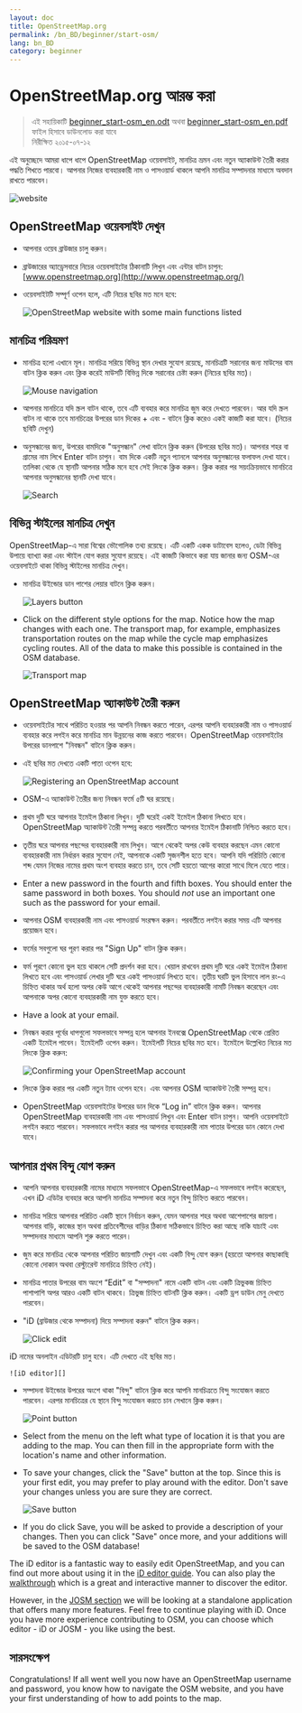 ```yaml
---
layout: doc
title: OpenStreetMap.org
permalink: /bn_BD/beginner/start-osm/
lang: bn_BD
category: beginner
---
```


OpenStreetMap.org আরম্ভ করা
====================================

> এই সহায়িকাটি [beginner_start-osm_en.odt](/files/beginner_start-osm_en.odt) অথবা [beginner_start-osm_en.pdf](/files/beginner_start-osm_en.pdf) ফাইল হিসাবে ডাউনলোড করা যাবে  
>নিরীক্ষিত ২০১৫-০৭-১২  

এই অনুচ্ছেদে আমরা ধাপে ধাপে OpenStreetMap ওয়েবসাইট, মানচিত্র ভ্রমন এবং নতুন অ্যাকাউন্ট তৈরী করার পদ্ধতি শিখতে পারবো। আপনার নিজের ব্যবহারকারী নাম ও পাসওয়ার্ড থাকলে আপনি মানচিত্র সম্পাদনার মাধ্যমে অবদান রাখতে পারবেন।

![website][]

OpenStreetMap ওয়েবসাইট দেখুন
-------------------------------

- আপনার ওয়েব ব্রাউজার চালু করুন।
- ব্রাউজারের অ্যাড্রেসবারে নিচের ওয়েবসাইটের ঠিকানাটি লিখুন এবং এন্টার বাটন চাপুন:
    [www.openstreetmap.org](http://www.openstreetmap.org/)
- ওয়েবসাইটটি সম্পূর্ণ ওপেন হলে, এটি নিচের ছবির মত মনে হবে:

    ![OpenStreetMap website with some main functions listed][]

মানচিত্র পরিভ্রমণ
----------------

- মানচিত্র হলো এখানে মূল। মানচিত্র সরিয়ে বিভিন্ন স্থান দেখার সুযোগ রয়েছে, মানচিত্রটি সরানোর জন্য মাউসের বাম বাটন ক্লিক করুন এবং ক্লিক করেই মাউসটি বিভিন্ন দিকে সরানোর চেষ্টা করুন (নিচের ছবির মত)।

    ![Mouse navigation][]

- আপনার মানচিত্রে যদি স্ক্রল বাটন থাকে, তবে এটি ব্যবহার করে মানচিত্র জুম করে দেখতে পারবেন। আর যদি স্ক্রল বাটন না থাকে তবে মানচিত্রের উপরের ডান দিকের + এবং - বাটনে ক্লিক করেও একই কাজটি করা যাবে। (নিচের ছবিটি দেখুন)
-   অনুসন্ধানের জন্য, উপরের বামদিকে "অনুসন্ধান" লেখা বাটনে ক্লিক করুন (উপরের ছবির মত)। আপনার শহর বা গ্রামের নাম লিখে Enter বাটন চাপুন। বাম দিকে একটি নতুন প্যানলে আপনার অনুসন্ধানের ফলাফল দেখা যাবে। তালিকা থেকে যে স্থানটি আপনার সঠিক মনে হবে সেই লিংকে ক্লিক করুন। ক্লিক করার পর সয়ংক্রিয়ভাবে মানচিত্রে আপনার অনুসন্ধানের স্থানটি দেখা যাবে।

    ![Search][]
   

বিভিন্ন স্টাইলের মানচিত্র দেখুন
------------------------

OpenStreetMap-এ সারা বিশ্বের ভৌগোলিক তথ্য রয়েছে। এটি একটি একক ডাটাবেস হলেও, ডেটা বিভিন্ন উপায়ে ব্যাখ্যা করা এবং স্টাইল যোগ করার সুযোগ রয়েছে। এই কাজটি কিভাবে করা যায় জানার জন্য OSM-এর ওয়েবসাইটে থাকা বিভিন্ন স্টাইলের মানচিত্র দেখুন।

-   মানচিত্র উইন্ডোর ডান পাশের লেয়ার বাটনে ক্লিক করুন।

    ![Layers button][]

-   Click on the different style options for the map. Notice how the map changes with each one. The transport map, for example, emphasizes transportation routes on the map while the cycle map emphasizes cycling routes. All of the data to make this possible is contained in the OSM database.

    ![Transport map][]

OpenStreetMap অ্যাকাউন্ট তৈরী করুন
-------------------------------

-  ওয়েবসাইটের সাথে পরিচিত হওয়ার পর আপনি নিবন্ধন করতে পারেন, এরপর আপনি ব্যবহারকারী নাম ও পাসওয়ার্ড ব্যবহার করে লগইন করে মানচিত্র মান উন্নয়নের কাজ করতে পারবেন।
OpenStreetMap ওয়েবসাইটের উপরের ডানপাশে "নিবন্ধন" বাটনে ক্লিক করুন।
-   এই ছবির মত দেখতে একটি পাতা ওপেন হবে:

    ![Registering an OpenStreetMap account][]

- OSM-এ অ্যাকাউন্ট তৈরীর জন্য নিবন্ধন ফর্মে ৫টি ঘর রয়েছে।
-  প্রথম দুটি ঘরে আপনার ইমেইল ঠিকানা লিখুন। দুটি ঘরেই একই ইমেইল ঠিকানা লিখতে হবে। OpenStreetMap অ্যাকাউন্ট তৈরী সম্পন্ন করতে পরবর্তীতে আপনার ইমেইল ঠিকানাটি নিশ্চিত করতে হবে।
-  তৃতীয় ঘরে আপনার পছন্দের ব্যবহারকারী নাম লিখুন। আগে থেকেই অপর কেউ ব্যবহার করছেন এমন কোনো ব্যবহারকারী নাম নির্ধারন করার সুযোগ নেই, আপনাকে একটি সৃজনশীল হতে হবে। আপনি যদি পরিচিতি কোনো শব্দ যেমন নিজের নামের প্রথম অংশ ব্যবহার করতে চান, তবে সেটি হয়তো আগের কারো সাথে মিলে যেতে পারে।
-   Enter a new password in the fourth and fifth boxes. You should enter the same password in both boxes. You should *not* use an important one such as the password for your email.
-  আপনার OSM ব্যবহারকারী নাম এবং পাসওয়ার্ড সংরক্ষন করুন। পরবর্তীতে লগইন করার সময় এটি আপনার প্রয়োজন হবে।
- ফর্মের সবগুলো ঘর পূরণ করার পর "Sign Up" বাটন ক্লিক করুন।
-  ফর্ম পূরণে কোনো ভুল হয়ে থাকলে সেটি প্রদর্শন করা হবে। খেয়াল রাখবেন প্রথম দুটি ঘরে একই ইমেইল ঠিকানা লিখতে হবে এবং পাসওয়ার্ড লেখার দুটি ঘরে একই পাসওয়ার্ড লিখতে হবে। তৃতীয় ঘরটি ভুল হিসাবে লাল রং-এ চিহ্নিত থাকার অর্থ হলো অপর কেউ আগে থেকেই আপনার পছন্দের ব্যবহারকারী নামটি নিবন্ধন করেছেন এবং আপনাকে অপর কোনো ব্যবহারকারী নাম যুক্ত করতে হবে।
-   Have a look at your email.
-  নিবন্ধন করার পূর্বের ধাপগুলো সফলভাবে সম্পন্ন হলে আপনার ইনবক্সে OpenStreetMap থেকে প্রেরিত একটি ইমেইল পাবেন। ইমেইলটি ওপেন করুন। ইমেইলটি নিচের ছবির মত হবে। ইমেইলে উল্লেখিত নিচের মত লিংকে ক্লিক করুন:

    ![Confirming your OpenStreetMap account][]

- লিংকে ক্লিক করার পর একটি নতুন ট্যাব ওপেন হবে। এবং আপনার OSM অ্যাকাউন্ট তৈরী সম্পন্ন হবে।
-   OpenStreetMap ওয়েবসাইটের উপরের ডান দিকে “Log in” বাটনে ক্লিক করুন। আপনার OpenStreetMap ব্যবহারকারী নাম এবং পাসওয়ার্ড লিখুন এবং Enter বাটন চাপুন। আপনি ওয়েবসাইটে লগইন করতে পারবেন। সফলভাবে লগইন করার পর আপনার ব্যবহারকারী নাম পাতার উপরের ডান কোনে দেখা যাবে।

আপনার প্রথম বিন্দু যোগ করুন
------------------------

-  আপনি আপনার ব্যবহারকারী নামের মাধ্যমে সফলভাবে OpenStreetMap-এ সফলভাবে লগইন করেছেন, এখন iD এডিটর ব্যবহার করে আপনি মানচিত্র সম্পাদনা করে নতুন বিন্দু চিহ্নিত করতে পারবেন। 
-  মানচিত্র সরিয়ে আপনার পরিচিত একটি স্থানে নির্বাচন করুন, যেমন আপনার শহর অথবা আশেপাশের জায়গা। আপনার বাড়ি, কাজের স্থান অথবা প্রতিবেশীদের বাড়ির ঠিকানা সঠিকভাবে চিহ্নিত করা আছে নাকি যাচাই এবং সম্পাদনার মাধ্যমে আপনি শুরু করতে পারেন। 
-  জুম করে মানচিত্র থেকে আপনার পরিচিত জায়গাটি দেখুন এবং একটি বিন্দু যোগ করুন (হয়তো আপনার কাছাকাছি কোনো দোকান অথবা রেস্ট্যুরেন্ট মানচিত্রে চিহ্নিত নেই)।
-  মানচিত্র পাতার উপরের বাম অংশে “Edit” বা "সম্পাদনা" নামে একটি বাটন এবং একটি ত্রিভুকজ চিহ্নিত পাশাপাশি অপর আরও একটি বাটন থাকবে। ত্রিভুজ চিহ্নিত বাটনটি ক্লিক করুন। একটি ড্রপ ডাউন মেনু দেখতে পারবেন।
-  "iD (ব্রাউজার থেকে সম্পাদনা) দিয়ে সম্পাদনা করুন" বাটনে ক্লিক করুন।

    ![Click edit][]

iD নামের অনলাইন এডিটরটি চালু হবে। এটি দেখতে এই ছবির মত।

    ![iD editor][]

-  সম্পাদনা উইন্ডোর উপরের অংশে থাকা "বিন্দু" বাটনে ক্লিক করে আপনি মানচিত্রতে বিন্দু সংযোজন করতে পারবেন। এরপর মানচিত্রের যে স্থানে বিন্দু সংযোজন করতে চান সেখানে ক্লিক করুন।

    ![Point button][]    

-   Select from the menu on the left what type of location it is that you are adding to the map. You can then fill in the appropriate form with the location's name and other information.
-   To save your changes, click the "Save" button at the top. Since this is your first edit, you may prefer to play around with the editor. Don't save your changes unless you are sure they are correct.

    ![Save button][]    

-   If you do click Save, you will be asked to provide a description of your changes.  Then you can click "Save" once more, and your additions will be saved to the OSM database!


The iD editor is a fantastic way to easily edit OpenStreetMap, and you can find out more about using it in the [iD editor guide](/en/beginner/id-editor/).  You can also play the [walkthrough](http://www.openstreetmap.org/edit?editor=id#walkthrough=true) which is a great and interactive manner to discover the editor.

However, in the [JOSM section](/en/josm/) we will be looking at a standalone application that offers many more features.  Feel free to continue playing with iD. Once you have more experience contributing to OSM, you can choose which editor - iD or JOSM - you like using the best.

সারসংক্ষেপ
-------

Congratulations! If all went well you now have an OpenStreetMap username and password, you know how to navigate the OSM website, and you have your first understanding of how to add points to the map.



[website]: /images/beginner/start-osm_website.png
[OpenStreetMap website with some main functions listed]: /images/beginner/osm-website-main-functions.png
[Mouse navigation]: /images/beginner/mouse-navigation.png
[Search]: /images/beginner/search.png
[Layers button]: /images/beginner/layers.png
[Transport map]: /images/beginner/transport-map.png
[Registering an OpenStreetMap account]: /images/beginner/registering-account.png
[Confirming your OpenStreetMap account]: /images/beginner/confirming-account.png
[Click edit]: /images/beginner/click-edit.png
[iD editor]: /images/beginner/id-editor.png
[Point button]: /images/beginner/point-button.png
[Save button]: /images/beginner/save-button.png
